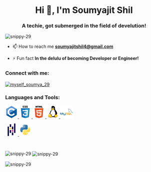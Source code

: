 <h1 align="center">Hi 👋, I'm Soumyajit Shil</h1>
<h3 align="center">A techie, got submerged in the field of develution!</h3>

<p align="left"> <img src="https://komarev.com/ghpvc/?username=snippy-29&label=Profile%20views&color=0e75b6&style=flat" alt="snippy-29" /> </p>

- 📫 How to reach me **soumyajitshil4@gmail.com**

- ⚡ Fun fact **In the delulu of becoming Developer or Engineer!**

<h3 align="left">Connect with me:</h3>
<p align="left">
<a href="https://instagram.com/myself_soumya_29" target="blank"><img align="center" src="https://raw.githubusercontent.com/rahuldkjain/github-profile-readme-generator/master/src/images/icons/Social/instagram.svg" alt="myself_soumya_29" height="30" width="40" /></a>
</p>

<h3 align="left">Languages and Tools:</h3>
<p align="left"> <a href="https://www.cprogramming.com/" target="_blank" rel="noreferrer"> <img src="https://raw.githubusercontent.com/devicons/devicon/master/icons/c/c-original.svg" alt="c" width="40" height="40"/> </a> <a href="https://www.w3schools.com/css/" target="_blank" rel="noreferrer"> <img src="https://raw.githubusercontent.com/devicons/devicon/master/icons/css3/css3-original-wordmark.svg" alt="css3" width="40" height="40"/> </a> <a href="https://www.w3.org/html/" target="_blank" rel="noreferrer"> <img src="https://raw.githubusercontent.com/devicons/devicon/master/icons/html5/html5-original-wordmark.svg" alt="html5" width="40" height="40"/> </a> <a href="https://www.linux.org/" target="_blank" rel="noreferrer"> <img src="https://raw.githubusercontent.com/devicons/devicon/master/icons/linux/linux-original.svg" alt="linux" width="40" height="40"/> </a> <a href="https://www.mysql.com/" target="_blank" rel="noreferrer"> <img src="https://raw.githubusercontent.com/devicons/devicon/master/icons/mysql/mysql-original-wordmark.svg" alt="mysql" width="40" height="40"/> </a> <a href="https://pandas.pydata.org/" target="_blank" rel="noreferrer"> 

<img src="https://raw.githubusercontent.com/devicons/devicon/2ae2a900d2f041da66e950e4d48052658d850630/icons/pandas/pandas-original.svg" alt="pandas" width="40" height="40"/> </a> <a href="https://www.python.org" target="_blank" rel="noreferrer"> <img src="https://raw.githubusercontent.com/devicons/devicon/master/icons/python/python-original.svg" alt="python" width="40" height="40"/> </a> </p>

<br>
<p><img align="left" src="https://github-readme-stats.vercel.app/api/top-langs?username=snippy-29&show_icons=true&locale=en&layout=compact" alt="snippy-29" /></p>

<p>&nbsp;<img align="center" src="https://github-readme-stats.vercel.app/api?username=snippy-29&show_icons=true&locale=en" alt="snippy-29" /></p>

<p><img align="center" src="https://github-readme-streak-stats.herokuapp.com/?user=snippy-29&" alt="snippy-29" /></p>
